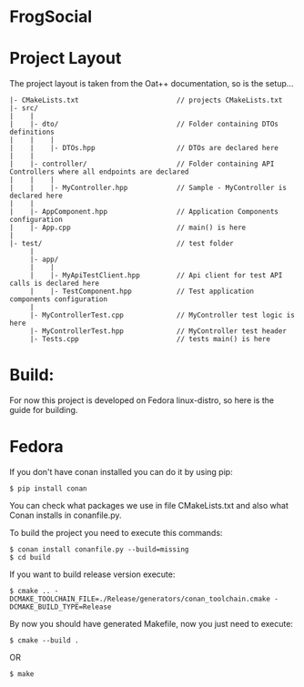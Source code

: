 # FrogSocial

# Project Layout
The project layout is taken from the Oat++ documentation, so is the setup...
```
|- CMakeLists.txt                        // projects CMakeLists.txt
|- src/
|    |
|    |- dto/                             // Folder containing DTOs definitions
|    |    |
|    |    |- DTOs.hpp                    // DTOs are declared here
|    |     
|    |- controller/                      // Folder containing API Controllers where all endpoints are declared
|    |    |
|    |    |- MyController.hpp            // Sample - MyController is declared here
|    |     
|    |- AppComponent.hpp                 // Application Components configuration 
|    |- App.cpp                          // main() is here
|
|- test/                                 // test folder
     |
     |- app/
     |    |
     |    |- MyApiTestClient.hpp         // Api client for test API calls is declared here
     |    |- TestComponent.hpp           // Test application components configuration
     |                                   
     |- MyControllerTest.cpp             // MyController test logic is here
     |- MyControllerTest.hpp             // MyController test header
     |- Tests.cpp                        // tests main() is here
```

# Build:
For now this project is developed on Fedora linux-distro, so here is the guide for building.

# Fedora
If you don't have conan installed you can do it by using pip:
```
$ pip install conan
```
You can check what packages we use in file CMakeLists.txt and also what Conan installs in conanfile.py.

To build the project you need to execute this commands:
```
$ conan install conanfile.py --build=missing
$ cd build
```
If you want to build release version execute:
```
$ cmake .. -DCMAKE_TOOLCHAIN_FILE=./Release/generators/conan_toolchain.cmake -DCMAKE_BUILD_TYPE=Release
```
By now you should have generated Makefile, now you just need to execute:
```
$ cmake --build .
```
OR
```
$ make
```
